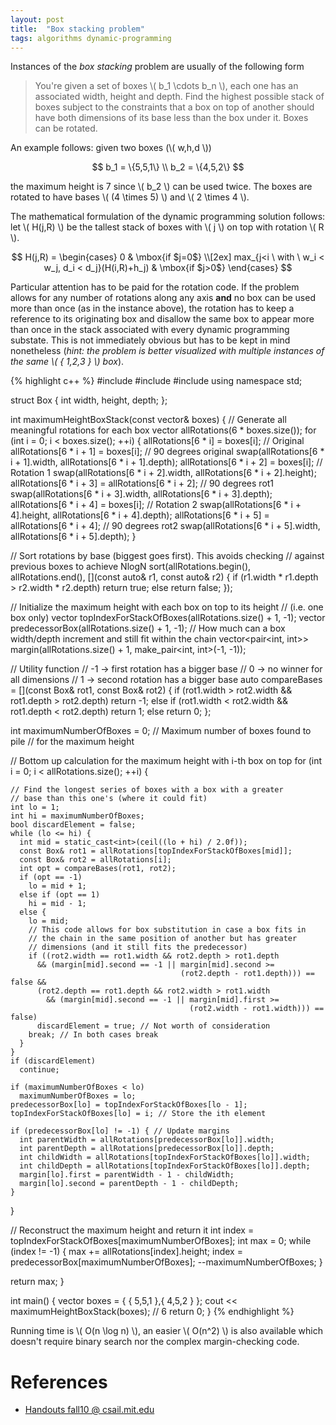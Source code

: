 ```yaml
---
layout: post
title:  "Box stacking problem"
tags: algorithms dynamic-programming
---
```


Instances of the *box stacking* problem are usually of the following form

> You're given a set of boxes \\( b_1 \cdots b_n \\), each one has an associated width, height and depth. Find the highest possible stack of boxes subject to the constraints that a box on top of another should have both dimensions of its base less than the box under it. Boxes can be rotated.

An example follows: given two boxes (\\( w,h,d \\))

$$ b_1 = \{5,5,1\} \\
b_2 = \{4,5,2\} $$

the maximum height is 7 since \\( b_2 \\) can be used twice. The boxes are rotated to have bases \\( (4 \times 5) \\) and \\( 2 \times 4 \\).

The mathematical formulation of the dynamic programming solution follows: let \\( H(j,R) \\) be the tallest stack of boxes with \\( j \\) on top with rotation \\( R \\).

$$  
  H(j,R) = \begin{cases}
           0 & \mbox{if $j=0$} \\[2ex]
           max_{j<i \ with \ w_i < w_j, d_i < d_j}(H(i,R)+h_j) & \mbox{if $j>0$}
           \end{cases}
$$

Particular attention has to be paid for the rotation code. If the problem allows for any number of rotations along any axis **and** no box can be used more than once (as in the instance above), the rotation has to keep a reference to its originating box and disallow the same box to appear more than once in the stack associated with every dynamic programming substate. This is not immediately obvious but has to be kept in mind nonetheless (*hint: the problem is better visualized with multiple instances of the same \\( \{ 1,2,3 \} \\) box*).

{% highlight c++ %}
#include <iostream>
#include <vector>
#include <algorithm>
using namespace std;

struct Box {
  int width, height, depth;
};

int maximumHeightBoxStack(const vector<Box>& boxes) {
  // Generate all meaningful rotations for each box
  vector<Box> allRotations(6 * boxes.size());
  for (int i = 0; i < boxes.size(); ++i) {
    allRotations[6 * i] = boxes[i]; // Original
    allRotations[6 * i + 1] = boxes[i]; // 90 degrees original
    swap(allRotations[6 * i + 1].width, allRotations[6 * i + 1].depth);
    allRotations[6 * i + 2] = boxes[i]; // Rotation 1
    swap(allRotations[6 * i + 2].width, allRotations[6 * i + 2].height);
    allRotations[6 * i + 3] = allRotations[6 * i + 2]; // 90 degrees rot1
    swap(allRotations[6 * i + 3].width, allRotations[6 * i + 3].depth);
    allRotations[6 * i + 4] = boxes[i]; // Rotation 2
    swap(allRotations[6 * i + 4].height, allRotations[6 * i + 4].depth);
    allRotations[6 * i + 5] = allRotations[6 * i + 4]; // 90 degrees rot2
    swap(allRotations[6 * i + 5].width, allRotations[6 * i + 5].depth);
  }

  // Sort rotations by base (biggest goes first). This avoids checking
  // against previous boxes to achieve NlogN
  sort(allRotations.begin(), allRotations.end(), [](const auto& r1,
    const auto& r2) {
    if (r1.width * r1.depth > r2.width * r2.depth)
      return true;
    else
      return false;
  });

  // Initialize the maximum height with each box on top to its height 
  // (i.e. one box only)
  vector<int> topIndexForStackOfBoxes(allRotations.size() + 1, -1);
  vector<int> predecessorBox(allRotations.size() + 1, -1);
  // How much can a box width/depth increment and still fit within the chain
  vector<pair<int, int>> margin(allRotations.size() + 1, make_pair<int, int>(-1, -1)); 

  // Utility function
  //  -1 -> first rotation has a bigger base
  //   0 -> no winner for all dimensions
  //   1 -> second rotation has a bigger base
  auto compareBases = [](const Box& rot1, const Box& rot2) {
    if (rot1.width > rot2.width && rot1.depth > rot2.depth)
      return -1;
    else if (rot1.width < rot2.width && rot1.depth < rot2.depth)
      return 1;
    else
      return 0;
  };

  int maximumNumberOfBoxes = 0; // Maximum number of boxes found to pile
                                // for the maximum height

  // Bottom up calculation for the maximum height with i-th box on top
  for (int i = 0; i < allRotations.size(); ++i) {

    // Find the longest series of boxes with a box with a greater
    // base than this one's (where it could fit)
    int lo = 1;
    int hi = maximumNumberOfBoxes;
    bool discardElement = false;
    while (lo <= hi) {
      int mid = static_cast<int>(ceil((lo + hi) / 2.0f));
      const Box& rot1 = allRotations[topIndexForStackOfBoxes[mid]];
      const Box& rot2 = allRotations[i];
      int opt = compareBases(rot1, rot2);
      if (opt == -1)
        lo = mid + 1;
      else if (opt == 1)
        hi = mid - 1;
      else {
        lo = mid;
        // This code allows for box substitution in case a box fits in
        // the chain in the same position of another but has greater
        // dimensions (and it still fits the predecessor)
        if ((rot2.width == rot1.width && rot2.depth > rot1.depth 
          && (margin[mid].second == -1 || margin[mid].second >= 
                                          (rot2.depth - rot1.depth))) == false &&
          (rot2.depth == rot1.depth && rot2.width > rot1.width 
            && (margin[mid].second == -1 || margin[mid].first >= 
                                            (rot2.width - rot1.width))) == false)
          discardElement = true; // Not worth of consideration
        break; // In both cases break
      }
    }
    if (discardElement)
      continue;

    if (maximumNumberOfBoxes < lo)
      maximumNumberOfBoxes = lo;
    predecessorBox[lo] = topIndexForStackOfBoxes[lo - 1];
    topIndexForStackOfBoxes[lo] = i; // Store the ith element

    if (predecessorBox[lo] != -1) { // Update margins
      int parentWidth = allRotations[predecessorBox[lo]].width;
      int parentDepth = allRotations[predecessorBox[lo]].depth;
      int childWidth = allRotations[topIndexForStackOfBoxes[lo]].width;
      int childDepth = allRotations[topIndexForStackOfBoxes[lo]].depth;
      margin[lo].first = parentWidth - 1 - childWidth;
      margin[lo].second = parentDepth - 1 - childDepth;
    }
  }

  // Reconstruct the maximum height and return it
  int index = topIndexForStackOfBoxes[maximumNumberOfBoxes];
  int max = 0;
  while (index != -1) {
    max += allRotations[index].height;
    index = predecessorBox[maximumNumberOfBoxes];
    --maximumNumberOfBoxes;
  }

  return max;
}

int main() {
  vector<Box> boxes = { { 5,5,1 },{ 4,5,2 } };
  cout << maximumHeightBoxStack(boxes); // 6
  return 0;
}
{% endhighlight %}

Running time is \\( O(n \log n) \\), an easier \\( O(n^2) \\) is also available which doesn't require binary search nor the complex margin-checking code.

References
==========

* [Handouts fall10 @ csail.mit.edu](http://courses.csail.mit.edu/6.006/fall10/)
